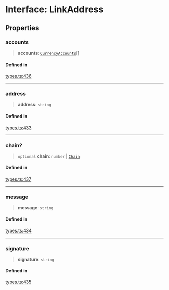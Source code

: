# Interface: LinkAddress

## Properties

### accounts

> **accounts**: [`CurrencyAccounts`](/docs/tools/SDK/interfaces/CurrencyAccounts.md)[]

#### Defined in

[types.ts:436](https://github.com/monerium/js-monorepo/blob/main/packages/sdk/src/types.ts#L436)

***

### address

> **address**: `string`

#### Defined in

[types.ts:433](https://github.com/monerium/js-monorepo/blob/main/packages/sdk/src/types.ts#L433)

***

### chain?

> `optional` **chain**: `number` \| [`Chain`](/docs/tools/SDK/type-aliases/Chain.md)

#### Defined in

[types.ts:437](https://github.com/monerium/js-monorepo/blob/main/packages/sdk/src/types.ts#L437)

***

### message

> **message**: `string`

#### Defined in

[types.ts:434](https://github.com/monerium/js-monorepo/blob/main/packages/sdk/src/types.ts#L434)

***

### signature

> **signature**: `string`

#### Defined in

[types.ts:435](https://github.com/monerium/js-monorepo/blob/main/packages/sdk/src/types.ts#L435)
